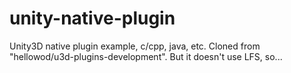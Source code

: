 # unity-native-plugin
Unity3D native plugin example, c/cpp, java, etc. Cloned from "hellowod/u3d-plugins-development". But it doesn't use LFS, so...
